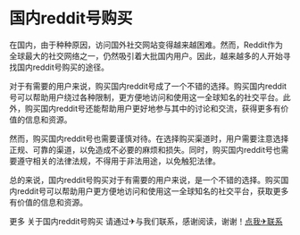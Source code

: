 # 国内reddit号购买

在国内，由于种种原因，访问国外社交网站变得越来越困难。然而，Reddit作为全球最大的社交网络之一，仍然吸引着大批国内用户。因此，越来越多的人开始寻找国内reddit号购买的途径。

对于有需要的用户来说，购买国内reddit号成了一个不错的选择。购买国内reddit号可以帮助用户绕过各种限制，更方便地访问和使用这一全球知名的社交平台。此外，购买国内reddit号还能帮助用户更好地参与其中的讨论和交流，获得更多有价值的信息和资源。

然而，购买国内reddit号也需要谨慎对待。在选择购买渠道时，用户需要注意选择正规、可靠的渠道，以免造成不必要的麻烦和损失。同时，购买国内reddit号也需要遵守相关的法律法规，不得用于非法用途，以免触犯法律。

总的来说，国内reddit号购买对于有需要的用户来说，是一个不错的选择。购买国内reddit号可以帮助用户更方便地访问和使用这一全球知名的社交平台，获取更多有价值的信息和资源。

更多 关于国内reddit号购买 请通过✈与我们联系，感谢阅读，谢谢！[点我✈联系](https://ss.k02.cc)